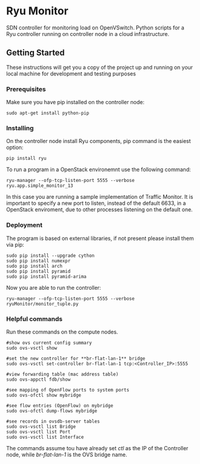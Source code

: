 # Ryu Monitor
SDN controller for monitoring load on OpenVSwitch. Python scripts for a Ryu controller running on controller node in a cloud 
infrastructure.

## Getting Started

These instructions will get you a copy of the project up and running on your local machine for development and testing purposes

### Prerequisites

Make sure you have pip installed on the controller node:

```
sudo apt-get install python-pip
```

### Installing

On the controller node install Ryu components, pip command is the easiest option:

```
pip install ryu
```
To run a program in a OpenStack environemnt use the following command:

```
ryu-manager --ofp-tcp-listen-port 5555 --verbose ryu.app.simple_monitor_13
```
In this case you are running a sample implementation of Traffic Monitor.
It is important to specify a new port to listen, instead of the default 6633, in a OpenStack enviroment, due to other processes
listening on the default one.

### Deployment

The program is based on external libraries, if not present please install them via pip:
```
sudo pip install --upgrade cython
sudo pip install numexpr
sudo pip install arch
sudo pip install pyramid
sudo pip install pyramid-arima
```
Now you are able to run the controller:
```
ryu-manager --ofp-tcp-listen-port 5555 --verbose ryuMonitor/monitor_tuple.py
```

### Helpful commands

Run these commands on the compute nodes.

```
#show ovs current config summary
sudo ovs-vsctl show

#set the new controller for **br-flat-lan-1** bridge
sudo ovs-vsctl set-controller br-flat-lan-1 tcp:<Controller_IP>:5555

#view forwarding table (mac address table)
sudo ovs-appctl fdb/show

#see mapping of OpenFlow ports to system ports
sudo ovs-ofctl show mybridge

#see flow entries (OpenFlow) on mybridge
sudo ovs-ofctl dump-flows mybridge

#see records in ovsdb-server tables
sudo ovs-vsctl list Bridge
sudo ovs-vsctl list Port
sudo ovs-vsctl list Interface
```
The commands assume tou have already set *ctl* as the IP of the Controller node, while *br-flat-lan-1* is the OVS bridge name.
